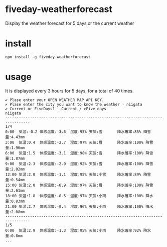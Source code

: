 # fiveday-weatherforecast
Display the weather forecast for 5 days or the current weather

# install
```
npm install -g fiveday-weatherforecast
```

# usage
It is displayed every 3 hours for 5 days, for a total of 40 times.

```
✔ Plase enter your OPEN WEATHER MAP API KEY.
✔ Plase enter the city you want to know the weather · niigata
✔ Current or FiveDays? · Current / >Five_days
niigata
---------------------------------------------------------------------------------
1/4
0:00  気温:-0.2 体感温度:-3.6  湿度:95% 天気:雪　　　　降水確率:85% 降雪量:4.43mm
3:00  気温:0.4  体感温度:-2.7  湿度:97% 天気:雪　　　　降水確率:100% 降雪量:1.96mm
6:00  気温:1.5  体感温度:-3.1  湿度:98% 天気:雪　　　　降水確率:100% 降雪量:1.87mm
9:00  気温:2.3  体感温度:-2.9  湿度:92% 天気:雪　　　　降水確率:100% 降雪量:2.02mm
12:00 気温:2.0  体感温度:-1.1  湿度:95% 天気:小雪　　　降水確率:89% 降雪量:0.54mm
15:00 気温:2.0  体感温度:-0.9  湿度:97% 天気:雪　　　　降水確率:100% 降雪量:2.61mm
18:00 気温:1.8  体感温度:-0.5  湿度:97% 天気:小雨　　　降水確率:100% 降水量:0.83mm
21:00 気温:2.7  体感温度:-0.4  湿度:96% 天気:小雨　　　降水確率:100% 降水量:2.08mm
---------------------------------------------------------------------------------
1/5
0:00  気温:2.9  体感温度:-1.3  湿度:95% 天気:小雨　　　降水確率:92% 降水量:0.8mm
...
```
